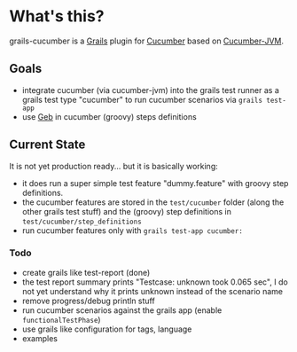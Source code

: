# What's this? #

grails-cucumber is a [Grails](http://grails.org) plugin for [Cucumber](http://cukes.info)
based on [Cucumber-JVM](https://github.com/cucumber/cucumber-jvm).


## Goals ##

* integrate cucumber (via cucumber-jvm) into the grails test runner as a grails test type
  "cucumber" to run cucumber scenarios via `grails test-app`
* use [Geb](http://www.gebish.org/) in cucumber (groovy) steps definitions


## Current State ##

It is not yet production ready... but it is basically working:

* it does run a super simple test feature "dummy.feature" with groovy step definitions.
* the cucumber features are stored in the `test/cucumber` folder (along the other grails
  test stuff) and the (groovy) step definitions in `test/cucumber/step_definitions`
* run cucumber features only with `grails test-app cucumber:`


### Todo ###

* create grails like test-report (done)
* the test report summary prints "Testcase: unknown took 0.065 sec", I do not yet
  understand why it prints unknown instead of the scenario name
* remove progress/debug println stuff
* run cucumber scenarios against the grails app (enable `functionalTestPhase`)
* use grails like configuration for tags, language
* examples
